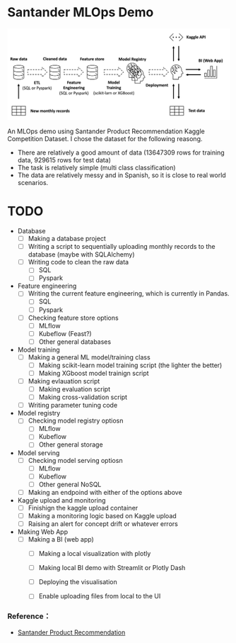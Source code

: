 # Santander MLOps Demo 

![Alt text](images/santander_mlops_design.png?raw=true "Course schedule")


An MLOps demo using Santander Product Recommendation Kaggle Competition Dataset. I chose the dataset for the following reasong. 
- There are relatively a good amount of data (13647309 rows for training data, 929615 rows for test data)
- The task is relatively simple (multi class classification)
- The data are relatively messy and in Spanish, so it is close to real world scenarios.

# TODO
- Database
  - [ ] Making a database project
  - [ ] Writing a script to sequentially uploading monthly records to the database (maybe with SQLAlchemy)
  - [ ] Writing code to clean the raw data
    - [ ] SQL 
    - [ ] Pyspark
- Feature engineering
  - [ ] Writing the current feature engineering, which is currently in Pandas.
    - [ ] SQL 
    - [ ] Pyspark
  - [ ] Checking feature store options
    - [ ] MLflow
    - [ ] Kubeflow (Feast?)
    - [ ] Other general databases
- Model training
  - [ ] Making a general ML model/training class 
    - [ ] Making scikit-learn model training script (the lighter the better)
    - [ ] Making XGboost model trainign script
  - [ ] Making evlauation script
    - [ ] Making evaluation script
    - [ ] Making cross-validation script
  - [ ] Writing parameter tuning code
- Model registry
  - [ ] Checking model registry optiosn
    - [ ] MLflow 
    - [ ] Kubeflow
    - [ ] Other general storage
- Model serving
  - [ ] Checking model serving optiosn
    - [ ] MLflow 
    - [ ] Kubeflow
    - [ ] Other general NoSQL
  - [ ] Making an endpoind with either of the options above
- Kaggle upload and monitoring
  - [ ] Finishign the kaggle upload container
  - [ ] Making a monitoring logic based on Kaggle upload
  - [ ] Raising an alert for concept drift or whatever errors
- Making Web App
  - [ ] Making a BI (web app) 
    - [ ] Making a local visualization with plotly 
    - [ ] Making local BI demo with Streamlit or Plotly Dash
    - [ ] Deploying the visualisation
    - [ ] Enable uploading files from local to the UI


### Reference：
* [Santander Product Recommendation](https://www.kaggle.com/c/santander-product-recommendation)
